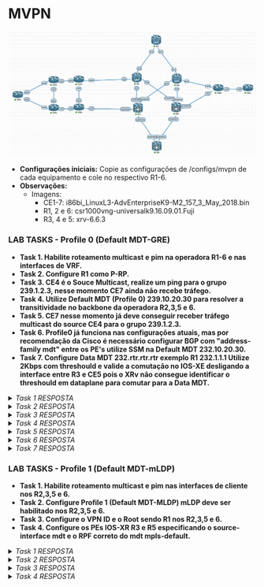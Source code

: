 <h1>MVPN</h1>

   ![igp](/Imagens/mvpn.png)

- **Configurações iniciais:** Copie as configurações de /configs/mvpn de cada equipamento e cole no respectivo R1-6.
- **Observações:**
  - Imagens:
    - CE1-7: i86bi_LinuxL3-AdvEnterpriseK9-M2_157_3_May_2018.bin
    - R1, 2 e 6: csr1000vng-universalk9.16.09.01.Fuji
    - R3, 4 e 5: xrv-6.6.3

<h3>LAB TASKS - Profile 0 (Default MDT-GRE)</h3>

- **Task 1. Habilite roteamento multicast e pim na operadora R1-6 e nas interfaces de VRF.**
- **Task 2. Configure R1 como P-RP.**
- **Task 3. CE4 é o Souce Multicast, realize um ping para o grupo 239.1.2.3, nesse momento CE7 ainda não recebe tráfego.**
- **Task 4. Utilize Default MDT (Profile 0) 239.10.20.30 para resolver a transitividade no backbone da operadora R2,3,5 e 6.**
- **Task 5. CE7 nesse momento já deve conseguir receber tráfego multicast do source CE4 para o grupo 239.1.2.3.**
- **Task 6. Profile0 já funciona nas configurações atuais, mas por recomendação da Cisco é necessário configurar BGP com "address-family mdt" entre os PE's utilize SSM na Default MDT 232.10.20.30.**
- **Task 7. Configure Data MDT 232.rtr.rtr.rtr exemplo R1 232.1.1.1 Utilize 2Kbps com threshould e valide a comutação no IOS-XE desligando a interface entre R3 e CE5 pois o XRv não consegue identificar o threshould em dataplane para comutar para a Data MDT.**

<details>
  <summary><i>Task 1 RESPOSTA</i></summary>
  <b>IOS XE</b>

    ip multicast-routing distributed
    interface Loopback0
     ip pim sparse-mode
    interface GigabitEthernet1
     ip pim sparse-mode

  <b>IOS XR</b>

    multicast-routing
     address-family ipv4
      interface all enable

  - **Explicação: P-PIM tem que estar habilitado em todas as interfaces de core, e C-PIM em todas as interfaces de cliente nos R2,3,5 e 6.**

</details>

<details>
  <summary><i>Task 2 RESPOSTA</i></summary>
  <b>R1</b>

    ip pim bsr-candidate Loopback0 0
    ip pim rp-candidate Loopback0

  - **Explicação: P-PIM precisa ter um RP para propagação do grupo de Default MDT.**
  
</details>

<details>
  <summary><i>Task 3 RESPOSTA</i></summary>
  <b>CE4</b>
    
    CE4#ping 239.1.2.3 repeat 15
    Type escape sequence to abort.
    Sending 15, 100-byte ICMP Echos to 239.1.2.3, timeout is 2 seconds:
    Reply to request 0 from 172.16.255.5, 39 ms
    Reply to request 0 from 172.16.255.3, 45 ms

  - **Explicação: Nesse momento é possível ver que o CE7 ainda não responde, portanto ainda não recebe tráfego multicast para o grupo devido a tree não conseguir se formar pelo core da operadora.**
  
</details>

<details>
  <summary><i>Task 4 RESPOSTA</i></summary>
  <b>IOS XE - R1 e R6</b>
    
    vrf definition MVPN-CUST
     address-family ipv4
      mdt default 239.10.20.30

  <b>IOS XR - R3 e R5</b>
    
    multicast-routing
     vrf MVPN-CUST
      address-family ipv4
       mdt source Loopback0
       mdt default ipv4 239.10.20.30

  - **Explicação: Definição do grupo Default MDT, esse será responsável por formar tuneis GRE Multiponto, o trafego multicast do cliente será encapsulado nesses tuneis para alcançar membros do grupo atravez do core da operadora.**

</details>

<details>
  <summary><i>Task 5 RESPOSTA</i></summary>
  <b>CE4</b>
    
    CE4#ping 239.1.2.3 repeat 1 source lo0
    Type escape sequence to abort.
    Sending 1, 100-byte ICMP Echos to 239.1.2.3, timeout is 2 seconds:
    Packet sent with a source address of 172.16.255.4 
    Reply to request 0 from 172.16.255.3, 1 ms
    Reply to request 0 from 172.16.255.7, 4 ms
    Reply to request 0 from 172.16.255.7, 4 ms
    Reply to request 0 from 172.16.255.3, 1 ms
    Reply to request 0 from 172.16.255.5, 1 ms
    Reply to request 0 from 172.16.255.5, 1 ms

  - **Explicação: Nesse momento o trafego Multicast já estará sendo encapsulado em GRE pelo core da operadora para alcançar CE7, é possível visualizar nas imagens abaixo primeiramente a ida do pacote do ponto de vista do R6 vindo do R3(nesse momento o melhor caminho) o pacote está encapsulado em GRE onde a origem é 10.0.255.3 e o destino é o grupo Default MDT 239.10.20.30, dentro do tunel GRE o pacote IP orginal possui a origem 172.16.255.4 e destino 239.1.2.3. Outro ponto importante de se notar é que a volta do pacote ocorre em unicast como se trata de um ping, então o mesmo retorna pelo L3VPN é possível observar pela imposição de label da VPN que o R6 faz para entregar a R3 no meu caso o label 24013 corresponde ao prefixo vpnv4 172.16.255.4/32.**

  <h3>Trafego indo para CE7</h3>

  ![request](/Imagens/profile0-R7-request.png)

  <h3>Trafego voltando para CE4</h3>

  ![reply](/Imagens/profile0-R7-reply.png)

</details>

<details>
  <summary><i>Task 6 RESPOSTA</i></summary>
  <b>IOS XE - R1</b>

    router bgp 65000
     address-family ipv4 mdt
      neighbor 10.0.255.2 activate
      neighbor 10.0.255.3 activate
      neighbor 10.0.255.5 activate
      neighbor 10.0.255.6 activate

  <b>IOS XE - R2 e R6</b>

    router bgp 65000
    address-family ipv4 mdt 
      neighbor 10.0.255.1 activate
      neighbor 10.0.255.4 activate
    
    ip pim ssm deafult
    vrf definition MVPN-CUS
     address-family ipv4
      no  mdt default 239.10.20.30
      mdt default 232.10.20.30
    
  <b>IOS XR - R4</b>

    router bgp 65000
     address-family ipv4 mdt
     neighbor 10.0.255.2
      address-family ipv4 mdt
       route-reflector-client
     neighbor 10.0.255.3
      address-family ipv4 mdt
       route-reflector-client
     neighbor 10.0.255.5
      address-family ipv4 mdt
       route-reflector-client
     neighbor 10.0.255.6
      address-family ipv4 mdt
       route-reflector-client

  <b>IOS XR - R3 e R5</b>

    router bgp 65000
     address-family ipv4 mdt
     neighbor 10.0.255.1
      address-family ipv4 mdt
     neighbor 10.0.255.4
      address-family ipv4 mdt
    
    multicast-routing
     vrf MVPN-CUST
      address-family ipv4
       no mdt default ipv4 239.10.20.30
       mdt default ipv4 232.10.20.30

  - **Explicação: Para grupos SSM 232.0.0.0/8 é necessário utilizar familia MDT do BGP para propagação de Source/Group entre os PEs, na documentação Cisco essa configuração é necessária até mesmo para ASM, mas funciona mesmo sem estas configurações. Dessa forma existirá menos manutenção de estado nos P's de toda a rede sejá de *,G ou S,G não existirá mais a necessidade de RP e por fim o Source não será mais aprendido via Dataplane e sim via Controlplane BGP.**

</details>

<details>
  <summary><i>Task 7 RESPOSTA</i></summary>
  <b>IOS XE - R2 e R6</b>
    
    vrf definition MVPN-CUST
     address-family ipv4
      mdt data 232.2.2.0 0.0.0.255 threshold 2

    vrf definition MVPN-CUST
     address-family ipv4
      mdt data 232.6.6.0 0.0.0.255 threshold 2

  <b>IOS XR - R3 e R5</b>
    
    multicast-routing
     vrf MVPN-CUST
      address-family ipv4
       mdt data 239.3.3.0/24 threshold 2

    multicast-routing
     vrf MVPN-CUST
      address-family ipv4
       mdt data 239.5.5.0/24 threshold 2

  - **Explicação: Com essa configuração os PE's vão identificar em dataplane o momento que o trafego multicast da VRF ultrapassar o threshould estarão sinalizando o grupo multicast da Data MDT que deve ser usado pelos PE's interessados naquele trafego, após a virada, apenas os PE's que possuem receivers daquele C-Group farão parte da Data MDT.**

  <h3>Trafego de R2 para R5 ainda não atingindo o threshould</h3>

  ![default-mdt-r5](/Imagens/default-mdt-r5.png)

  <h3>Trafego de R2 para R5 após o threshould ser ultrapassado e R2 sinalizar o Data MDT</h3>

  ![data-mdt-r5](/Imagens/data-mdt-r5.png)

  <h3>Criação da S,G para o Data MDT em R2</h3>

  ![data-mdt-r2](/Imagens/data-mdt-r2.png)

  <h3>Envio do grupo Data MDT a partir R2 quando ultrapassado o threshould</h3>

  ![r2-send](/Imagens/r2-send.png)

</details>

<h3>LAB TASKS - Profile 1 (Default MDT-mLDP)</h3>

- **Task 1. Habilite roteamento multicast e pim nas interfaces de cliente nos R2,3,5 e 6.**
- **Task 2. Configure Profile 1 (Default MDT-MLDP) mLDP deve ser habilitado nos R2,3,5 e 6.**
- **Task 3. Configure o VPN ID e o Root sendo R1 nos R2,3,5 e 6.**
- **Task 4. Configure os PEs IOS-XR R3 e R5 especificando o source-interface mdt e o RPF correto do mdt mpls-default.**

<details>
  <summary><i>Task 1 RESPOSTA</i></summary>
  <b>IOS XE</b>
    ip multicast-routing vrf MVPN-CUST distributed
    interface GigabitEthernet1
     vrf forwarding MVPN-CUST
     ip pim sparse-mode

  <b>IOS XR</b>

    multicast-routing
     vrf MVPN-CUST
      address-family ipv4
       interface all enable

  - **Explicação: C-PIM em todas as interfaces de cliente nos R2,3,5 e 6.**

</details>

<details>
  <summary><i>Task 2 RESPOSTA</i></summary>

  <b>IOS XR</b>

    mpls ldp
     mldp
      address-family ipv4


  - **Explicação: mLDP já é habilitado por padrão em IOS e IOS-XE sendo necessário configurar explicitamente no IOS-XR.**

</details>

<details>
  <summary><i>Task 3 RESPOSTA</i></summary>
  <b>IOS XE</b>
    vrf definition MVPN-CUST
     vpn id 1:1

    address-family ipv4
     mdt default mpls mldp 10.0.255.1

  <b>IOS XR</b>

    vrf MVPN-CUST
     vpn id 1:1

    multicast-routing
     vrf MVPN-CUST
      address-family ipv4
       mdt source Loopback0
       mdt default mldp ipv4 10.0.255.1

  - **Explicação: VPN ID é necessário ser configurado igual por vrf em todos os PEs para ser utilizando como Opaque Value, o root também sendo etapa obrigatória.**

</details>

<details>
  <summary><i>Task 4 RESPOSTA</i></summary>

 <b>IOS XR</b>

    route-policy CORE-TREE-MLDP-DEFAULT
      set core-tree mldp-default
    end-policy

    multicast-routing
     address-family ipv4
      interface Loopback0
       enable
     vrf MVPN-CUST
      address-family ipv4
       mdt source Loopback0

    router pim
     vrf MVPN-CUST
      address-family ipv4
       rpf topology route-policy CORE-TREE-MLDP-DEFAULT

  - **Explicação: No IOS-XR existem algumas configurações adicionais para o funcionamento correto, deve ser especificado o source interface do MDT e também configurada a Loopback na tabela global de Multicast. RPF não se resolve por padrão a menos que configurada atravez de route-policy.**

</details>